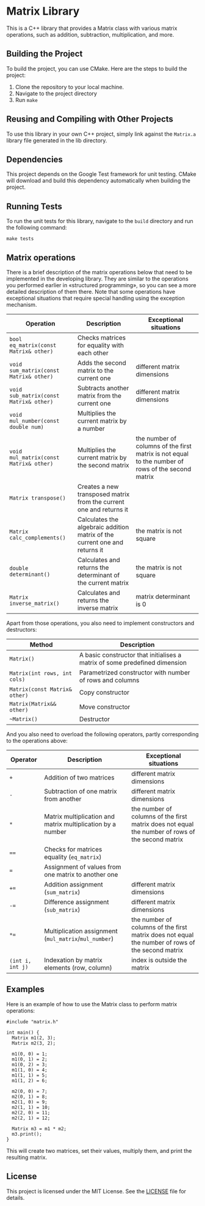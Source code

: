 # Matrix Library

This is a C++ library that provides a Matrix class with various matrix operations, such as addition, subtraction, multiplication, and more.

## Building the Project

To build the project, you can use CMake. Here are the steps to build the project:

1. Clone the repository to your local machine.
2. Navigate to the project directory
3. Run `make`

## Reusing and Compiling with Other Projects

To use this library in your own C++ project, simply link against the `Matrix.a` library file generated in the lib directory.

## Dependencies

This project depends on the Google Test framework for unit testing. CMake will download and build this dependency automatically when building the project.

## Running Tests

To run the unit tests for this library, navigate to the `build` directory and run the following command:

```
make tests
```

## Matrix operations

There is a brief description of the matrix operations below that need to be implemented in the developing library.
They are similar to the operations you performed earlier in «structured programming», so you can see a more detailed description of them there.
Note that some operations have exceptional situations that require special handling using the exception mechanism.

| Operation | Description | Exceptional situations |
| ----------- | ----------- | ----------- |
| `bool eq_matrix(const Matrix& other)` | Checks matrices for equality with each other |  |
| `void sum_matrix(const Matrix& other)` | Adds the second matrix to the current one | different matrix dimensions |
| `void sub_matrix(const Matrix& other)` | Subtracts another matrix from the current one | different matrix dimensions |
| `void mul_number(const double num) ` | Multiplies the current matrix by a number |  |
| `void mul_matrix(const Matrix& other)` | Multiplies the current matrix by the second matrix | the number of columns of the first matrix is not equal to the number of rows of the second matrix |
| `Matrix transpose()` | Creates a new transposed matrix from the current one and returns it |  |
| `Matrix calc_complements()` | Calculates the algebraic addition matrix of the current one and returns it | the matrix is not square |
| `double determinant()` | Calculates and returns the determinant of the current matrix | the matrix is not square |
| `Matrix inverse_matrix()` | Calculates and returns the inverse matrix | matrix determinant is 0 |

Apart from those operations, you also need to implement constructors and destructors:

| Method | Description |
| ----------- | ----------- |
| `Matrix()` | A basic constructor that initialises a matrix of some predefined dimension |  
| `Matrix(int rows, int cols) ` | Parametrized constructor with number of rows and columns |
| `Matrix(const Matrix& other)` | Copy constructor |
| `Matrix(Matrix&& other)` | Move constructor |
| `~Matrix()` | Destructor |

And you also need to overload the following operators, partly corresponding to the operations above:

| Operator | Description | Exceptional situations |
| ----------- | ----------- | ----------- |
| `+`      | Addition of two matrices | different matrix dimensions |
| `-`   | Subtraction of one matrix from another | different matrix dimensions |
| `*`  | Matrix multiplication and matrix multiplication by a number | the number of columns of the first matrix does not equal the number of rows of the second matrix |
| `==`  | Checks for matrices equality (`eq_matrix`) | |
| `=`  | Assignment of values from one matrix to another one | |
| `+=`  | Addition assignment (`sum_matrix`) | different matrix dimensions |
| `-=`  | Difference assignment (`sub_matrix`) | different matrix dimensions |
| `*=`  | Multiplication assignment (`mul_matrix`/`mul_number`) | the number of columns of the first matrix does not equal the number of rows of the second matrix |
| `(int i, int j)`  | Indexation by matrix elements (row, column) | index is outside the matrix |



## Examples

Here is an example of how to use the Matrix class to perform matrix operations:

```
#include "matrix.h"

int main() {
  Matrix m1(2, 3);
  Matrix m2(3, 2);

  m1(0, 0) = 1;
  m1(0, 1) = 2;
  m1(0, 2) = 3;
  m1(1, 0) = 4;
  m1(1, 1) = 5;
  m1(1, 2) = 6;

  m2(0, 0) = 7;
  m2(0, 1) = 8;
  m2(1, 0) = 9;
  m2(1, 1) = 10;
  m2(2, 0) = 11;
  m2(2, 1) = 12;

  Matrix m3 = m1 * m2;
  m3.print();
}
```

This will create two matrices, set their values, multiply them, and print the resulting matrix.

## License

This project is licensed under the MIT License. See the [LICENSE](LICENSE) file for details.